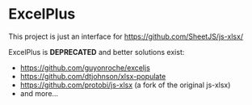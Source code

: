 ExcelPlus
=========

This project is just an interface for https://github.com/SheetJS/js-xlsx/ 

ExcelPlus is **DEPRECATED** and better solutions exist:
  - https://github.com/guyonroche/exceljs
  - https://github.com/dtjohnson/xlsx-populate
  - https://github.com/protobi/js-xlsx (a fork of the original js-xlsx)
  - and more...
